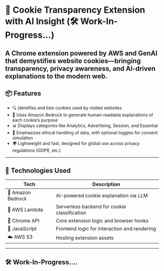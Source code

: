 # 🍪 Cookie Transparency Extension with AI Insight (🛠️ Work-In-Progress...)

A Chrome extension powered by AWS and GenAI that demystifies website cookies—bringing transparency, privacy awareness, and AI-driven explanations to the modern web.
---

## 📦 Features

- 🔍 Identifies and lists cookies used by visited websites  
- 🧠 Uses Amazon Bedrock to generate human-readable explanations of each cookie’s purpose  
- 📊 Displays categories like Analytics, Advertising, Session, and Essential  
- 🔐 Emphasizes ethical handling of data, with optional toggles for consent simulation  
- 🌍 Lightweight and fast, designed for global use across privacy regulations (GDPR, etc.)

---

## 🚀 Technologies Used

| Tech            | Description                                     |
|----------------|-------------------------------------------------|
| 🧠 Amazon Bedrock | AI-powered cookie explanation via LLM          |
| 🔧 AWS Lambda    | Serverless backend for cookie classification    |
| 🧩 Chrome API    | Core extension logic and browser hooks          |
| 📝 JavaScript    | Frontend logic for interaction and rendering    |
| ☁️ AWS S3        | Hosting extension assets                        |

---
## 🛠️ Work-In-Progress....
